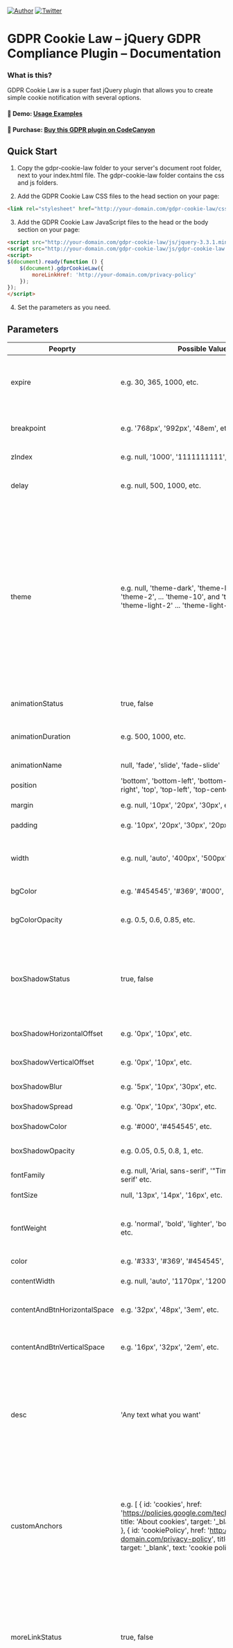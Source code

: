 [![Author](https://img.shields.io/badge/author-S%C3%A1ndor%20Jablonczay-lightgrey.svg?colorB=9900cc )](https://jablonczay.com/)
[![Twitter](https://img.shields.io/twitter/url/https/github.com/jablonczay/code-box-copy.svg?style=social)](https://twitter.com/jablonczay)

# GDPR Cookie Law – jQuery GDPR Compliance Plugin – Documentation

### What is this?

GDPR Cookie Law is a super fast jQuery plugin that allows you to create simple cookie notification with several options.

#### :link: Demo: [Usage Examples](https://jablonczay.com/gdpr-cookie-law-jquery-gdpr-compliance-plugin/)
#### :link: Purchase: [Buy this GDPR plugin on CodeCanyon](https://codecanyon.net/item/gdpr-cookie-law/22061612?ref=jablonczay)

## Quick Start

1. Copy the gdpr-cookie-law folder to your server's document root folder, next to your index.html file. The gdpr-cookie-law folder contains the css and js folders.

2. Add the GDPR Cookie Law CSS files to the head section on your page:

```html
<link rel="stylesheet" href="http://your-domain.com/gdpr-cookie-law/css/gdpr-cookie-law.min.css">
```
3. Add the GDPR Cookie Law JavaScript files to the head or the body section on your page:

```html
<script src="http://your-domain.com/gdpr-cookie-law/js/jquery-3.3.1.min.js"></script>
<script src="http://your-domain.com/gdpr-cookie-law/js/gdpr-cookie-law.min.js"></script>
<script>
$(document).ready(function () {
    $(document).gdprCookieLaw({
        moreLinkHref: 'http://your-domain.com/privacy-policy'
    });
});
</script>
```

4. Set the parameters as you need.


## Parameters

| Peoprty | Possible Values | Default Value | Description |
| --- | --- | --- | --- |
| expire | e.g. 30, 365, 1000, etc. | 365 | The expiration date of the cookie is from the date specified in days. |
| breakpoint | e.g. '768px', '992px', '48em', etc. | '768px' | The width above which the box is aligned vertically. |
| zIndex | e.g. null, '1000', '1111111111', etc. | '1000000000' | The z-index of the box. |
| delay | e.g. null, 500, 1000, etc. | null | The box appears after the specified time (milliseconds). |
| theme | e.g. null, 'theme-dark', 'theme-light', 'theme-1', 'theme-2', ... 'theme-10', and 'theme-light-1', 'theme-light-2' ... 'theme-light-10', etc. | null | The theme of the box. If you set a theme the following options do not apply: background color, background color opacity and the font color of the box, the 'More information' link font color, background color and font color of the accept button (included the hover, focus and active states). |
| animationStatus | true, false | true | The animation status of the box. |
| animationDuration | e.g. 500, 1000, etc. | 500 | The duration time of the animation in milliseconds. |
| animationName | null, 'fade', 'slide', 'fade-slide' | 'fade' | The type of the animation. |
| position | 'bottom', 'bottom-left', 'bottom-center', 'bottom-right', 'top', 'top-left', 'top-center', 'top-right' | 'bottom' | The position of the box. |
| margin | e.g. null, '10px', '20px', '30px', etc. | null | The margin of the box. |
| padding | e.g. '10px', '20px', '30px', '20px 30px', etc. | '20px' | The padding of the box. |
| width | e.g. null, 'auto', '400px', '500px', etc. | 'auto' | The width of the box. It is recommended to use it when top-left | top-right | bottom-left | bottom-right position is specified. |
| bgColor | e.g. '#454545', '#369', '#000', '#fff', etc. | '#09a0e1' | The background color of the box. |
| bgColorOpacity | e.g. 0.5, 0.6, 0.85, etc. | 1 | The transparency of the background color of the box. |
| boxShadowStatus | true, false | true | The shadow's status of the box. If the value is true, the shadow appears. If the value is false, the shadow does not appear. |
| boxShadowHorizontalOffset | e.g. '0px', '10px', etc. | '0px' | The horizontal offset of the shadow. |
| boxShadowVerticalOffset | e.g. '0px', '10px', etc. | '0px' | The vertical offset of the shadow. |
| boxShadowBlur | e.g. '5px', '10px', '30px', etc. | '30px' | The blur of the shadow. |
| boxShadowSpread | e.g. '0px', '10px', '30px', etc. | '0px' | The spread of the shadow. |
| boxShadowColor | e.g. '#000', '#454545', etc. | '#000' | The color of the shadow. |
| boxShadowOpacity | e.g. 0.05, 0.5, 0.8, 1, etc. | 0.05 | The transparency of the shadow. |
| fontFamily | e.g. null, 'Arial, sans-serif', '"Times New Roman", serif' etc. | null | The font family of the box. |
| fontSize | null, '13px', '14px', '16px', etc. | '16px' | The font size of the box. |
| fontWeight | e.g. 'normal', 'bold', 'lighter', 'bolder', '100', '900', etc. | 'normal' | The font weight of the box. Possible values &#8203;&#8203;may vary by font family. |
| color | e.g. '#333', '#369', '#454545', '#fff', etc. | '#fff' | The font color of the box. |
| contentWidth | e.g. null, 'auto', '1170px', '1200px', etc. | 'auto' | The width of the box's contents. |
| contentAndBtnHorizontalSpace | e.g. '32px', '48px', '3em', etc. | '3em' | The horizontal space between the description and the button. |
| contentAndBtnVerticalSpace | e.g. '16px', '32px', '2em', etc. | '2em' | The vertical space between the description and the button. |
| desc | 'Any text what you want' | 'We use cookies to ensure that we give you the best experience on our website. By continuing to use our site, you accept our cookie policy.' | The description of the box. |
| customAnchors | e.g. [ { id: 'cookies', href: 'https://policies.google.com/technologies/cookies', title: 'About cookies', target: '_blank', text: 'cookies' }, { id: 'cookiePolicy', href: 'http://your-domain.com/privacy-policy', title: 'Cookie policy', target: '_blank', text: 'cookie policy' } ] | null | You can add custom anchors to the description. E.g. desc: 'We use {{cookies}} to ensure that we give you the best experience on our website. By continuing to use our site, you accept our {{cookiePolicy}}.' |
| moreLinkStatus | true, false | true | The status of the 'More information' link. If the value is true, the 'More information' link appears. If the value is false, the 'More information' link does not appear. |
| moreLinkDecorationStatus | true, false | true | The decoration's status of the 'More information' link. If the value is true, the decoration appears. If the value is false, the decoration does not appear. |
| moreLinkDecorationType | 'none', 'dotted', 'dashed', 'solid' | 'dotted' | The decoration type of the 'More information' link. |
| moreLinkText | 'Any text what you want' | 'More information' | The text of the 'More information' link. |
| moreLinkColor | e.g. '#333', '#369', '#454545', '#fff', etc. | '#fff' | The font color of the 'More information' link. |
| moreLinkFontFamily | e.g. null, 'Arial, sans-serif', '"Times New Roman", serif' etc. | null | The font family of the 'More information' link. |
| moreLinkFontSize | null, '13px', '14px', '16px', etc. | '16px' | The font size of the 'More information' link. |
| moreLinkFontWeight | e.g. 'normal', 'bold', 'lighter', 'bolder', '100', '900', etc. | 'bold' | The font weight of the 'More information' Link. Possible values &#8203;&#8203;may vary by font family. |
| moreLinkHref | URL e.g. 'http://your-domain.com/privacy-policy' | null | The href attribute of the 'More information' link. |
| btnAcceptText | 'Any text what you want' | 'Accept' | The text of the accept button. |
| btnAcceptPaddingTop | e.g. '10px', '12px', '15px' etc. | '15px' | The top padding of the accept button. |
| btnAcceptPaddingRight | e.g. '48px', '52px', '56px', etc. | '56px' | The right padding of the accept button. |
| btnAcceptPaddingBottom | e.g. '10px', '12px', '13px' etc. | '13px' | The bottom padding of the accept button. |
| btnAcceptPaddingLeft | e.g. '48px', '52px', '56px', etc. | '56px' | The left padding of the accept button. |
| btnAcceptBgColor | e.g. '#333', '#369', '#454545', '#fff', etc. | '#0780c0' | The background color of the accept button. |
| btnAcceptBgColorHover | e.g. '#333', '#369', '#454545', '#fff', etc. | '#0670b0' | The hover background color of the accept button. |
| btnAcceptBgColorFocus | e.g. '#333', '#369', '#454545', '#fff', etc. | '#0670b0' | The focus background color of the accept button. |
| btnAcceptBgColorActive | e.g. '#333', '#369', '#454545', '#fff', etc. | '#0670b0' | The active background color of the accept button. |
| btnAcceptColor | e.g. '#333', '#369', '#454545', '#fff', etc. | '#fff' | The font color of the accept button. |
| btnAcceptColorHover | e.g. '#333', '#369', '#454545', '#fff', etc. | '#fff' | The hover font color of the accept button. |
| btnAcceptColorFocus | e.g. '#333', '#369', '#454545', '#fff', etc. | '#fff' | The focus font color of the accept button. |
| btnAcceptColorActive | e.g. '#333', '#369', '#454545', '#fff', etc. | '#fff' | The active font color of the accept button. |
| btnAcceptBorderRadius | e.g. null, '3px', '4px', '10px', '999px', etc. | '999px' | The radius of border for the button. |
| btnAcceptFontFamily | e.g. null, 'Arial, sans-serif', '"Times New Roman", serif' etc. | null | The font family of the accept button. |
| btnAcceptFontSize | null, '13px', '14px', '16px', etc. | '14px' | The font size of the accept button. |
| btnAcceptFontWeight | e.g. 'normal', 'bold', 'lighter', 'bolder', '100', '900', etc. | 'bold' | The font weight of the accept button. Possible values &#8203;&#8203;may vary by font family. |

## Other Projects

- [Elegant Elements – jQuery HTML Form Plugin](https://codecanyon.net/item/jquery-forms-elegant-elements/18656657?ref=jablonczay)
- [AudioJungle – Royalty free sounds](https://audiojungle.net/user/jablonczay/portfolio)
- [Responsive Testimonals for jQuery](https://github.com/jablonczay/responsive-testimonals-for-jquery/)
- [Scroll Styler – Free Wordpress Plugin](https://wordpress.org/plugins/scroll-styler/)
- [Photo Frame Online – Add your own photo to predefined photo frames](http://photoframeonline.com)
